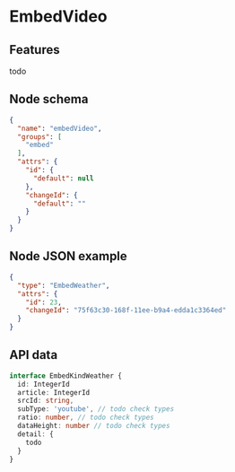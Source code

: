 # EmbedVideo

## Features
todo

## Node schema

```json
{
  "name": "embedVideo",
  "groups": [
    "embed"
  ],
  "attrs": {
    "id": {
      "default": null
    },
    "changeId": {
      "default": ""
    }
  }
}
```

## Node JSON example

```json
{
  "type": "EmbedWeather",
  "attrs": {
    "id": 23,
    "changeId": "75f63c30-168f-11ee-b9a4-edda1c3364ed"
  }
}
```

## API data

```ts
interface EmbedKindWeather {
  id: IntegerId
  article: IntegerId
  srcId: string,
  subType: 'youtube', // todo check types
  ratio: number, // todo check types
  dataHeight: number // todo check types
  detail: {
    todo
  }
}
```

